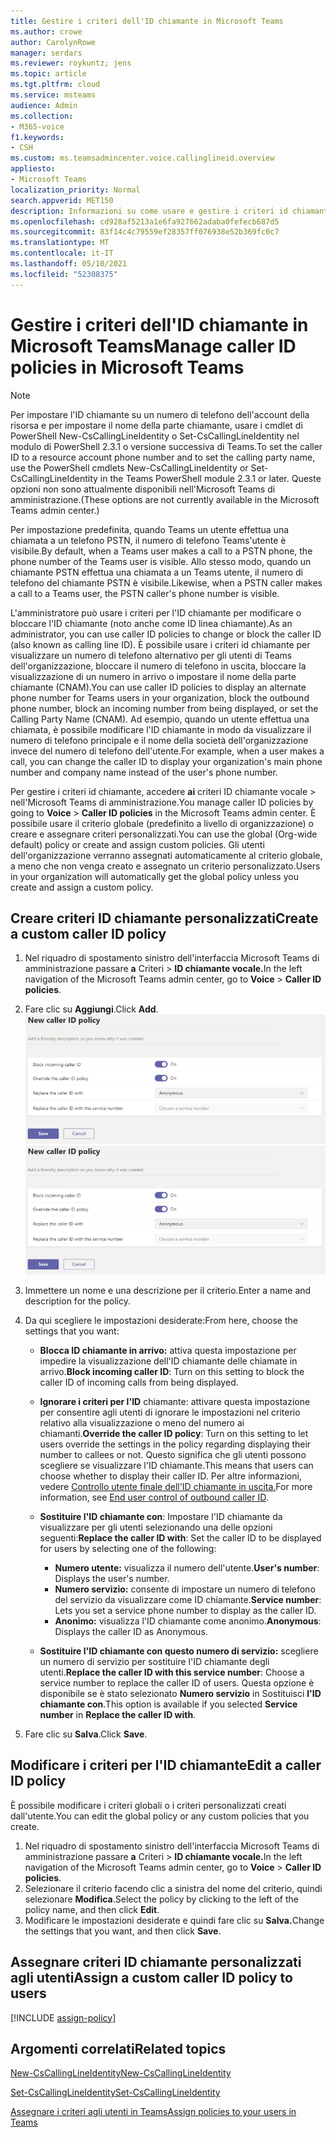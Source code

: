 ```yaml
---
title: Gestire i criteri dell'ID chiamante in Microsoft Teams
ms.author: crowe
author: CarolynRowe
manager: serdars
ms.reviewer: roykuntz; jens
ms.topic: article
ms.tgt.pltfrm: cloud
ms.service: msteams
audience: Admin
ms.collection:
- M365-voice
f1.keywords:
- CSH
ms.custom: ms.teamsadmincenter.voice.callinglineid.overview
appliesto:
- Microsoft Teams
localization_priority: Normal
search.appverid: MET150
description: Informazioni su come usare e gestire i criteri id chiamante in Microsoft Teams modificare o bloccare l'ID chiamante Teams utenti dell'organizzazione.
ms.openlocfilehash: cd928af5213a1e6fa927662adaba0fefecb687d5
ms.sourcegitcommit: 83f14c4c79559ef28357ff076938e52b369fc0c7
ms.translationtype: MT
ms.contentlocale: it-IT
ms.lasthandoff: 05/10/2021
ms.locfileid: "52308375"
---
```

# <a name="manage-caller-id-policies-in-microsoft-teams"></a><span data-ttu-id="611b0-103">Gestire i criteri dell'ID chiamante in Microsoft Teams</span><span class="sxs-lookup"><span data-stu-id="611b0-103">Manage caller ID policies in Microsoft Teams</span></span>

> [!NOTE]
> <span data-ttu-id="611b0-104">Per impostare l'ID chiamante su un numero di telefono dell'account della risorsa e per impostare il nome della parte chiamante, usare i cmdlet di PowerShell New-CsCallingLineIdentity o Set-CsCallingLineIdentity nel modulo di PowerShell 2.3.1 o versione successiva di Teams.</span><span class="sxs-lookup"><span data-stu-id="611b0-104">To set the caller ID to a resource account phone number and to set the calling party name, use the PowerShell cmdlets New-CsCallingLineIdentity or Set-CsCallingLineIdentity in the Teams PowerShell module 2.3.1 or later.</span></span> <span data-ttu-id="611b0-105">Queste opzioni non sono attualmente disponibili nell'Microsoft Teams di amministrazione.</span><span class="sxs-lookup"><span data-stu-id="611b0-105">(These options are not currently available in the Microsoft Teams admin center.)</span></span> 

<span data-ttu-id="611b0-106">Per impostazione predefinita, quando Teams un utente effettua una chiamata a un telefono PSTN, il numero di telefono Teams'utente è visibile.</span><span class="sxs-lookup"><span data-stu-id="611b0-106">By default, when a Teams user makes a call to a PSTN phone, the phone number of the Teams user is visible.</span></span> <span data-ttu-id="611b0-107">Allo stesso modo, quando un chiamante PSTN effettua una chiamata a un Teams utente, il numero di telefono del chiamante PSTN è visibile.</span><span class="sxs-lookup"><span data-stu-id="611b0-107">Likewise, when a PSTN caller makes a call to a Teams user, the PSTN caller's phone number is visible.</span></span>

<span data-ttu-id="611b0-108">L'amministratore può usare i criteri per l'ID chiamante per modificare o bloccare l'ID chiamante (noto anche come ID linea chiamante).</span><span class="sxs-lookup"><span data-stu-id="611b0-108">As an administrator, you can use caller ID policies to change or block the caller ID (also known as calling line ID).</span></span> <span data-ttu-id="611b0-109">È possibile usare i criteri id chiamante per visualizzare un numero di telefono alternativo per gli utenti di Teams dell'organizzazione, bloccare il numero di telefono in uscita, bloccare la visualizzazione di un numero in arrivo o impostare il nome della parte chiamante (CNAM).</span><span class="sxs-lookup"><span data-stu-id="611b0-109">You can use caller ID policies to display an alternate phone number for Teams users in your organization, block the outbound phone number, block an incoming number from being displayed, or set the Calling Party Name (CNAM).</span></span> <span data-ttu-id="611b0-110">Ad esempio, quando un utente effettua una chiamata, è possibile modificare l'ID chiamante in modo da visualizzare il numero di telefono principale e il nome della società dell'organizzazione invece del numero di telefono dell'utente.</span><span class="sxs-lookup"><span data-stu-id="611b0-110">For example, when a user makes a call, you can change the caller ID to display your organization's main phone number and company name instead of the user's phone number.</span></span>

<span data-ttu-id="611b0-111">Per gestire i criteri id chiamante, accedere **ai** criteri ID chiamante vocale  >   nell'Microsoft Teams di amministrazione.</span><span class="sxs-lookup"><span data-stu-id="611b0-111">You manage caller ID policies by going to **Voice** > **Caller ID policies** in the Microsoft Teams admin center.</span></span> <span data-ttu-id="611b0-112">È possibile usare il criterio globale (predefinito a livello di organizzazione) o creare e assegnare criteri personalizzati.</span><span class="sxs-lookup"><span data-stu-id="611b0-112">You can use the global (Org-wide default) policy or create and assign custom policies.</span></span> <span data-ttu-id="611b0-113">Gli utenti dell'organizzazione verranno assegnati automaticamente al criterio globale, a meno che non venga creato e assegnato un criterio personalizzato.</span><span class="sxs-lookup"><span data-stu-id="611b0-113">Users in your organization will automatically get the global policy unless you create and assign a custom policy.</span></span>

## <a name="create-a-custom-caller-id-policy"></a><span data-ttu-id="611b0-114">Creare criteri ID chiamante personalizzati</span><span class="sxs-lookup"><span data-stu-id="611b0-114">Create a custom caller ID policy</span></span>

1. <span data-ttu-id="611b0-115">Nel riquadro di spostamento sinistro dell'interfaccia Microsoft Teams di amministrazione passare **a** Criteri  >  **ID chiamante vocale.**</span><span class="sxs-lookup"><span data-stu-id="611b0-115">In the left navigation of the Microsoft Teams admin center, go to **Voice** > **Caller ID policies**.</span></span>
2. <span data-ttu-id="611b0-116">Fare clic su **Aggiungi**.</span><span class="sxs-lookup"><span data-stu-id="611b0-116">Click **Add**.</span></span> <br>
<span data-ttu-id="611b0-117">![Screenshot della nuova pagina dei criteri per l'ID chiamante nell'interfaccia di amministrazione](media/caller-id-policies-add-policy.png)</span><span class="sxs-lookup"><span data-stu-id="611b0-117">![Screenshot of new caller ID policy page in the admin center](media/caller-id-policies-add-policy.png)</span></span>
3. <span data-ttu-id="611b0-118">Immettere un nome e una descrizione per il criterio.</span><span class="sxs-lookup"><span data-stu-id="611b0-118">Enter a name and description for the policy.</span></span>
4. <span data-ttu-id="611b0-119">Da qui scegliere le impostazioni desiderate:</span><span class="sxs-lookup"><span data-stu-id="611b0-119">From here, choose the settings that you want:</span></span>

    - <span data-ttu-id="611b0-120">**Blocca ID chiamante in arrivo:** attiva questa impostazione per impedire la visualizzazione dell'ID chiamante delle chiamate in arrivo.</span><span class="sxs-lookup"><span data-stu-id="611b0-120">**Block incoming caller ID**: Turn on this setting to block the caller ID of incoming calls from being displayed.</span></span>
    - <span data-ttu-id="611b0-121">**Ignorare i criteri per l'ID** chiamante: attivare questa impostazione per consentire agli utenti di ignorare le impostazioni nel criterio relativo alla visualizzazione o meno del numero ai chiamanti.</span><span class="sxs-lookup"><span data-stu-id="611b0-121">**Override the caller ID policy**: Turn on this setting to let users override the settings in the policy regarding displaying their number to callees or not.</span></span> <span data-ttu-id="611b0-122">Questo significa che gli utenti possono scegliere se visualizzare l'ID chiamante.</span><span class="sxs-lookup"><span data-stu-id="611b0-122">This means that users can choose whether to display their caller ID.</span></span> <span data-ttu-id="611b0-123">Per altre informazioni, vedere [Controllo utente finale dell'ID chiamante in uscita.](./how-can-caller-id-be-used-in-your-organization.md#end-user-control-of-outbound-caller-id)</span><span class="sxs-lookup"><span data-stu-id="611b0-123">For more information, see [End user control of outbound caller ID](./how-can-caller-id-be-used-in-your-organization.md#end-user-control-of-outbound-caller-id).</span></span>
    - <span data-ttu-id="611b0-124">**Sostituire l'ID chiamante con**: Impostare l'ID chiamante da visualizzare per gli utenti selezionando una delle opzioni seguenti:</span><span class="sxs-lookup"><span data-stu-id="611b0-124">**Replace the caller ID with**: Set the caller ID to be displayed for users by selecting one of the following:</span></span>

        - <span data-ttu-id="611b0-125">**Numero utente:** visualizza il numero dell'utente.</span><span class="sxs-lookup"><span data-stu-id="611b0-125">**User's number**: Displays the user's number.</span></span> 
        - <span data-ttu-id="611b0-126">**Numero servizio:** consente di impostare un numero di telefono del servizio da visualizzare come ID chiamante.</span><span class="sxs-lookup"><span data-stu-id="611b0-126">**Service number**: Lets you set a service phone number to display as the caller ID.</span></span>
        - <span data-ttu-id="611b0-127">**Anonimo:** visualizza l'ID chiamante come anonimo.</span><span class="sxs-lookup"><span data-stu-id="611b0-127">**Anonymous**: Displays the caller ID as Anonymous.</span></span>

    - <span data-ttu-id="611b0-128">**Sostituire l'ID chiamante con questo numero di servizio:** scegliere un numero di servizio per sostituire l'ID chiamante degli utenti.</span><span class="sxs-lookup"><span data-stu-id="611b0-128">**Replace the caller ID with this service number**: Choose a service number to replace the caller ID of users.</span></span> <span data-ttu-id="611b0-129">Questa opzione è disponibile se è stato selezionato **Numero servizio** in Sostituisci **l'ID chiamante con**.</span><span class="sxs-lookup"><span data-stu-id="611b0-129">This option is available if you selected **Service number** in **Replace the caller ID with**.</span></span>

5. <span data-ttu-id="611b0-130">Fare clic su **Salva**.</span><span class="sxs-lookup"><span data-stu-id="611b0-130">Click **Save**.</span></span>

## <a name="edit-a-caller-id-policy"></a><span data-ttu-id="611b0-131">Modificare i criteri per l'ID chiamante</span><span class="sxs-lookup"><span data-stu-id="611b0-131">Edit a caller ID policy</span></span>

<span data-ttu-id="611b0-132">È possibile modificare i criteri globali o i criteri personalizzati creati dall'utente.</span><span class="sxs-lookup"><span data-stu-id="611b0-132">You can edit the global policy or any custom policies that you create.</span></span> 

1. <span data-ttu-id="611b0-133">Nel riquadro di spostamento sinistro dell'interfaccia Microsoft Teams di amministrazione passare **a** Criteri  >  **ID chiamante vocale.**</span><span class="sxs-lookup"><span data-stu-id="611b0-133">In the left navigation of the Microsoft Teams admin center, go to **Voice** > **Caller ID policies**.</span></span>
2. <span data-ttu-id="611b0-134">Selezionare il criterio facendo clic a sinistra del nome del criterio, quindi selezionare **Modifica**.</span><span class="sxs-lookup"><span data-stu-id="611b0-134">Select the policy by clicking to the left of the policy name, and then click **Edit**.</span></span>
3. <span data-ttu-id="611b0-135">Modificare le impostazioni desiderate e quindi fare clic su **Salva.**</span><span class="sxs-lookup"><span data-stu-id="611b0-135">Change the settings that you want, and then click **Save**.</span></span>

## <a name="assign-a-custom-caller-id-policy-to-users"></a><span data-ttu-id="611b0-136">Assegnare criteri ID chiamante personalizzati agli utenti</span><span class="sxs-lookup"><span data-stu-id="611b0-136">Assign a custom caller ID policy to users</span></span>

[!INCLUDE [assign-policy](includes/assign-policy.md)]

## <a name="related-topics"></a><span data-ttu-id="611b0-137">Argomenti correlati</span><span class="sxs-lookup"><span data-stu-id="611b0-137">Related topics</span></span>

[<span data-ttu-id="611b0-138">New-CsCallingLineIdentity</span><span class="sxs-lookup"><span data-stu-id="611b0-138">New-CsCallingLineIdentity</span></span>](/powershell/module/skype/new-cscallinglineidentity?view=skype-ps)

[<span data-ttu-id="611b0-139">Set-CsCallingLineIdentity</span><span class="sxs-lookup"><span data-stu-id="611b0-139">Set-CsCallingLineIdentity</span></span>](/powershell/module/skype/set-cscallinglineidentity?view=skype-ps)

[<span data-ttu-id="611b0-140">Assegnare i criteri agli utenti in Teams</span><span class="sxs-lookup"><span data-stu-id="611b0-140">Assign policies to your users in Teams</span></span>](assign-policies.md)
